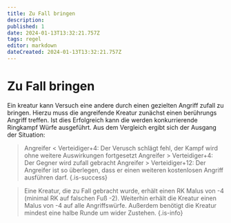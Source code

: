 ```yaml
---
title: Zu Fall bringen
description: 
published: 1
date: 2024-01-13T13:32:21.757Z
tags: regel
editor: markdown
dateCreated: 2024-01-13T13:32:21.757Z
---
```


# Zu Fall bringen
Ein kreatur kann Versuch eine andere durch einen gezielten Angriff zufall zu bringen. Hierzu muss die angreifende Kreatur zunächst einen berührungs Angriff treffen. Ist dies Erfolgreich kann die werden konkurrierende Ringkampf Würfe ausgeführt. Aus dem Vergleich ergibt sich der Ausgang der Situation:

> Angreifer < Verteidiger+4: Der Verusch schlägt fehl, der Kampf wird ohne weitere Auswirkungen fortgesetzt
> Angreifer >  Verteidiger+4: Der Gegner wird zufall gebracht
> Angreifer > Verteidiger+12: Der Angreifer ist so überlegen, dass er einen weiteren kostenlosen Angriff ausführen darf.
{.is-success}

> Eine Kreatur, die zu Fall gebracht wurde, erhält einen RK Malus von -4 (minimal RK auf falschen Fuß -2). Weiterhin erhält die Kreatur einen Malus von -4 auf alle Angriffswürfe. Außerdem benötigt die Kreatur mindest eine halbe Runde um wider Zustehen. 
{.is-info}

